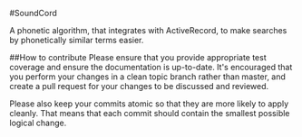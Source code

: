 #SoundCord

A phonetic algorithm, that integrates with ActiveRecord, to make searches by phonetically similar terms easier.

##How to contribute
Please ensure that you provide appropriate test coverage and ensure the documentation is up-to-date. It's encouraged that you perform your changes in a clean topic branch rather than master, and create a pull request for your changes to be discussed and reviewed.

Please also keep your commits atomic so that they are more likely to apply cleanly. That means that each commit should contain the smallest possible logical change.